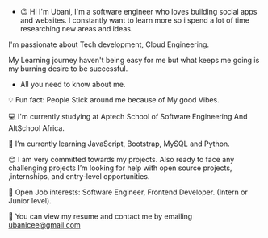 - 😉 Hi I'm Ubani, 
I'm a software engineer who loves building social apps and websites. 
I constantly want to learn more so i spend a lot of time researching new areas and ideas. 

I'm passionate about Tech development, Cloud Engineering. 


My Learning journey haven't being easy for me but what keeps me going is my burning  desire to be successful.

- All you need to know about me.


💡 Fun fact: People Stick around me because of My good Vibes.

💻 I'm currently studying at Aptech School of Software Engineering  And AltSchool  Africa.

🌱 I’m currently learning JavaScript, Bootstrap, MySQL and Python.

😊 I am very committed towards my projects. Also ready to face any challenging projects
    I’m looking for help with open source projects, ,internships, and entry-level opportunities.

💼 Open Job interests: Software Engineer, Frontend Developer. (Intern or Junior level).

📩 You can view my resume and contact me by emailing ubanicee@gmail.com

<!---
Ubanimela/Ubanimela is a ✨ special ✨ repository because its `README.md` (this file) appears on your GitHub profile.
You can click the Preview link to take a look at your changes.
--->

